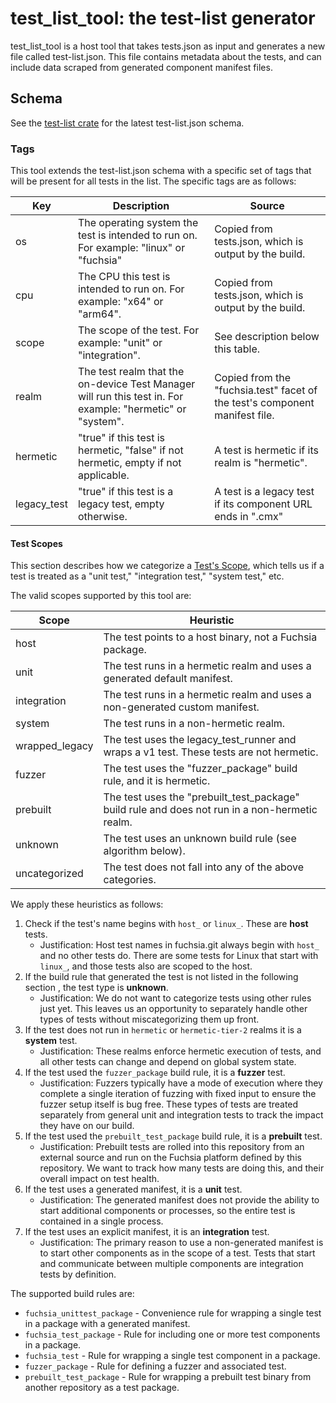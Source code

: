 # test_list_tool: the test-list generator

test_list_tool is a host tool that takes tests.json as input and generates a
new file called test-list.json. This file contains metadata about the tests,
and can include data scraped from generated component manifest files.

## Schema

See the [test-list crate](/src/lib/testing/test_list/README.md) for the latest test-list.json schema.

### Tags

This tool extends the test-list.json schema with a specific set of tags that will be present for all tests in the list. The specific tags are as follows:

| Key | Description | Source |
|---|---|---|
| os | The operating system the test is intended to run on. For example: "linux" or "fuchsia" | Copied from tests.json, which is output by the build. |
| cpu | The CPU this test is intended to run on. For example: "x64" or "arm64".  | Copied from tests.json, which is output by the build. |
| scope | The scope of the test. For example: "unit" or "integration". | See description below this table. |
| realm | The test realm that the on-device Test Manager will run this test in. For example: "hermetic" or "system". | Copied from the "fuchsia.test" facet of the test's component manifest file. |
| hermetic | "true" if this test is hermetic, "false" if not hermetic, empty if not applicable. | A test is hermetic if its realm is "hermetic". |
| legacy_test | "true" if this test is a legacy test, empty otherwise. | A test is a legacy test if its component URL ends in ".cmx" |

#### Test Scopes

This section describes how we categorize a [Test's
Scope](https://fuchsia.dev/fuchsia-src/contribute/testing/scope?hl=en),
which tells us if a test is treated as a "unit test," "integration
test," "system test," etc.

The valid scopes supported by this tool are:

| Scope | Heuristic |
|---|---|
| host | The test points to a host binary, not a Fuchsia package. |
| unit | The test runs in a hermetic realm and uses a generated default manifest. |
| integration | The test runs in a hermetic realm and uses a non-generated custom manifest. |
| system | The test runs in a non-hermetic realm. |
| wrapped_legacy | The test uses the legacy_test_runner and wraps a v1 test. These tests are not hermetic. |
| fuzzer | The test uses the "fuzzer_package" build rule, and it is hermetic. |
| prebuilt | The test uses the "prebuilt_test_package" build rule and does not run in a non-hermetic realm. |
| unknown | The test uses an unknown build rule (see algorithm below). |
| uncategorized | The test does not fall into any of the above categories. |

We apply these heuristics as follows:

1. Check if the test's name begins with `host_` or `linux_`. These
are **host** tests.
   - Justification: Host test names in fuchsia.git always begin
   with `host_` and no other tests do. There are some tests for
   Linux that start with `linux_`, and those tests also are scoped
   to the host.
2. If the build rule that generated the test is not listed in the
following section , the test type is **unknown**.
   - Justification: We do not want to categorize tests using other
   rules just yet. This leaves us an opportunity to separately
   handle other types of tests without miscategorizing them up
   front.
3. If the test does not run in `hermetic` or `hermetic-tier-2`
realms it is a **system** test.
   - Justification: These realms enforce hermetic execution of
   tests, and all other tests can change and depend on global system
   state.
4. If the test used the `fuzzer_package` build rule, it is a **fuzzer** test.
   - Justification: Fuzzers typically have a mode of execution where
   they complete a single iteration of fuzzing with fixed input to
   ensure the fuzzer setup itself is bug free. These types of tests
   are treated separately from general unit and integration tests
   to track the impact they have on our build.
5. If the test used the `prebuilt_test_package` build rule, it is a **prebuilt** test.
   - Justification: Prebuilt tests are rolled into this repository
   from an external source and run on the Fuchsia platform defined
   by this repository. We want to track how many tests are doing
   this, and their overall impact on test health.
6. If the test uses a generated manifest, it is a **unit** test.
   - Justification: The generated manifest does not provide the
   ability to start additional components or processes, so the
   entire test is contained in a single process.
7. If the test uses an explicit manifest, it is an **integration** test.
   - Justification: The primary reason to use a non-generated
   manifest is to start other components as in the scope of a test.
   Tests that start and communicate between multiple components are
   integration tests by definition.

The supported build rules are:

* `fuchsia_unittest_package` - Convenience rule for wrapping a single test in a package with a generated manifest.
* `fuchsia_test_package` - Rule for including one or more test components in a package.
* `fuchsia_test` - Rule for wrapping a single test component in a package.
* `fuzzer_package` - Rule for defining a fuzzer and associated test.
* `prebuilt_test_package` - Rule for wrapping a prebuilt test binary from another repository as a test package.